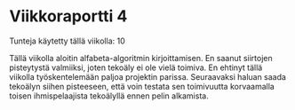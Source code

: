 # Viikkoraportti 4

Tunteja käytetty tällä viikolla: 10

Tällä viikolla aloitin alfabeta-algoritmin kirjoittamisen. En saanut siirtojen pisteytystä valmiiksi, joten tekoäly ei ole vielä toimiva. 
En ehtinyt tällä viikolla työskentelemään paljoa projektin parissa. Seuraavaksi haluan saada tekoälyn siihen pisteeseen, että voin
testata sen toimivuutta korvaamalla toisen ihmispelaajista tekoälyllä ennen pelin alkamista.
